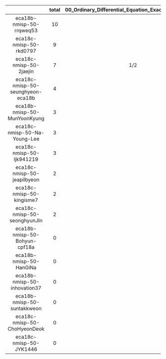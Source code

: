 |    |   total  |  00_Ordinary_Differential_Equation_Exact_Solution.ipynb  |  10_Forward_Euler.ipynb  |  15_Forward_Euler_Higher_Order.ipynb  |  20_Modified_Euler.ipynb  |  30_Runge_Kutta.ipynb  |  35_Runge_Kutta_Higher_Order.ipynb  |  slopes_t_x.png  |  slopes_t_x.svg  |
|:--:|:----:|:----:|:----:|:----:|:----:|:----:|:----:|:----:|:----:|
| eca18b-nmisp-50-rrqweq53 | 10 |  | 1 | 4/3 | 3 | 10/3 | 4/3 |  |   |
| eca18c-nmisp-50-rkd0797 | 9 |  |  | 2 | 3 | 2 | 2 |  |   |
| eca18c-nmisp-50-2jaejin | 7 | 1/2 | 3/4 | 1 | 35/12 | 2/3 | 1/3 | 5/12 | 5/12  |
| eca18c-nmisp-50-seunghyeon-eca18b | 4 |  |  | 5/2 | 1/2 | 1 |  |  |   |
| eca18b-nmisp-50-MunYoonKyung | 3 |  |  | 1 | 1 | 1 |  |  |   |
| eca18c-nmisp-50-Na-Young-Lee | 3 |  |  | 1 | 1 | 1 |  |  |   |
| eca18c-nmisp-50-ljk941219 | 3 |  |  | 1 | 1 | 1 |  |  |   |
| eca18c-nmisp-50-jeapilbyeon | 2 |  |  | 1 |  | 1 |  |  |   |
| eca18c-nmisp-50-kingisme7 | 2 |  | 1/2 | 1 | 1/2 |  |  |  |   |
| eca18c-nmisp-50-seonghyunJIn | 2 |  |  | 1 |  | 1 |  |  |   |
| eca18b-nmisp-50-Bohyun-cpf18a | 0 |  |  |  |  |  |  |  |   |
| eca18b-nmisp-50-HanGiNa | 0 |  |  |  |  |  |  |  |   |
| eca18b-nmisp-50-inhovation37 | 0 |  |  |  |  |  |  |  |   |
| eca18b-nmisp-50-suntakkweon | 0 |  |  |  |  |  |  |  |   |
| eca18c-nmisp-50-ChoHyeonDeok | 0 |  |  |  |  |  |  |  |   |
| eca18c-nmisp-50-JYK1446 | 0 |  |  |  |  |  |  |  |   |
